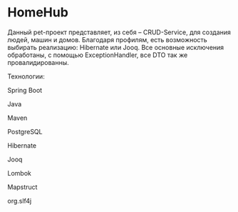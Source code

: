 # HomeHub

Данный pet-проект представляет, из себя – CRUD-Service, для создания людей, машин и домов. Благодаря профилям, есть возможность выбирать реализацию: Hibernate или Jooq. Все основные исключения обработаны, с помощью ExceptionHandler, все DTO так же провалидированны. 

Технологии:

Spring Boot

Java

Maven

PostgreSQL

Hibernate

Jooq

Lombok

Mapstruct

org.slf4j
